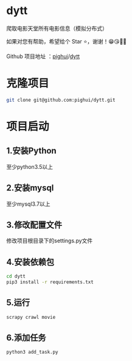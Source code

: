 # dytt
爬取电影天堂所有电影信息（模拟分布式）

如果对您有帮助，希望给个 Star ⭐，谢谢！😁😘🎁🎉

Github 项目地址 ：[pighui](https://github.com/pighui)/[dytt](https://github.com/pighui/dytt>)

# 克隆项目

```bash
git clone git@github.com:pighui/dytt.git
```

# 项目启动

## 1.安装Python

至少python3.5以上

## 2.安装mysql

至少mysql3.7以上

## 3.修改配置文件

修改项目根目录下的settings.py文件

## 4.安装依赖包

```bash
cd dytt
pip3 install -r requirements.txt
```

## 5.运行

```bash
scrapy crawl movie
```

## 6.添加任务

```python
python3 add_task.py
```